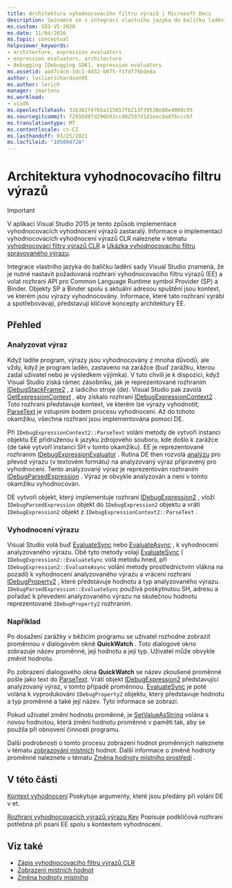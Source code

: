 ```yaml
---
title: Architektura vyhodnocovacího filtru výrazů | Microsoft Docs
description: Seznamte se s integrací vlastního jazyka do balíčku ladění sady Visual Studio, včetně vyhodnocovacího filtru výrazů a rozhraní API Provider/Binder.
ms.custom: SEO-VS-2020
ms.date: 11/04/2016
ms.topic: conceptual
helpviewer_keywords:
- architecture, expression evaluators
- expression evaluators, architecture
- debugging [Debugging SDK], expression evaluators
ms.assetid: aad7c4c6-1dc1-4d32-b975-f1fdf76bdeda
author: leslierichardson95
ms.author: lerich
manager: jmartens
ms.workload:
- vssdk
ms.openlocfilehash: 31b382f4765a115657fb213f39530e88e4008c95
ms.sourcegitcommit: f2916d8fd296b92cc402597d1d1eecda4f6cccbf
ms.translationtype: MT
ms.contentlocale: cs-CZ
ms.lasthandoff: 03/25/2021
ms.locfileid: "105094728"
---
```

# <a name="expression-evaluator-architecture"></a>Architektura vyhodnocovacího filtru výrazů
> [!IMPORTANT]
> V aplikaci Visual Studio 2015 je tento způsob implementace vyhodnocovacích vyhodnocení výrazů zastaralý. Informace o implementaci vyhodnocovacích vyhodnocení výrazů CLR naleznete v tématu [vyhodnocovací filtry výrazů CLR](https://github.com/Microsoft/ConcordExtensibilitySamples/wiki/CLR-Expression-Evaluators) a [Ukázka vyhodnocovacího filtru spravovaného výrazu](https://github.com/Microsoft/ConcordExtensibilitySamples/wiki/Managed-Expression-Evaluator-Sample).

 Integrace vlastního jazyka do balíčku ladění sady Visual Studio znamená, že je nutné nastavit požadovaná rozhraní vyhodnocovacího filtru výrazů (EE) a volat rozhraní API pro Common Language Runtime symbol Provider (SP) a Binder. Objekty SP a Binder spolu s aktuální adresou spuštění jsou kontext, ve kterém jsou výrazy vyhodnocovány. Informace, které tato rozhraní vyrábí a spotřebovávají, představují klíčové koncepty architektury EE.

## <a name="overview"></a>Přehled

### <a name="parse-the-expression"></a>Analyzovat výraz
 Když ladíte program, výrazy jsou vyhodnocovány z mnoha důvodů, ale vždy, když je program laděn, zastaveno na zarážce (buď zarážku, kterou zadal uživatel nebo je výsledkem výjimka). V tuto chvíli je k dispozici, když Visual Studio získá rámec zásobníku, jak je reprezentované rozhraním [IDebugStackFrame2](../../extensibility/debugger/reference/idebugstackframe2.md) , z ladicího stroje (de). Visual Studio pak zavolá [GetExpressionContext](../../extensibility/debugger/reference/idebugstackframe2-getexpressioncontext.md) , aby získalo rozhraní [IDebugExpressionContext2](../../extensibility/debugger/reference/idebugexpressioncontext2.md) . Toto rozhraní představuje kontext, ve kterém lze výrazy vyhodnotit; [ParseText](../../extensibility/debugger/reference/idebugexpressioncontext2-parsetext.md) je vstupním bodem procesu vyhodnocení. Až do tohoto okamžiku, všechna rozhraní jsou implementována pomocí DE.

 Při `IDebugExpressionContext2::ParseText` volání metody de vytvoří instanci objektu EE přidruženou k jazyku zdrojového souboru, kde došlo k zarážce (de také vytvoří instanci SH v tomto okamžiku). EE je reprezentované rozhraním [IDebugExpressionEvaluator](../../extensibility/debugger/reference/idebugexpressionevaluator.md) . Rutina DE then rozvolá [analýzu](../../extensibility/debugger/reference/idebugexpressionevaluator-parse.md) pro převod výrazu (v textovém formátu) na analyzovaný výraz připravený pro vyhodnocení. Tento analyzovaný výraz je reprezentován rozhraním [IDebugParsedExpression](../../extensibility/debugger/reference/idebugparsedexpression.md) . Výraz je obvykle analyzován a není v tomto okamžiku vyhodnocován.

 DE vytvoří objekt, který implementuje rozhraní [IDebugExpression2](../../extensibility/debugger/reference/idebugexpression2.md) , vloží `IDebugParsedExpression` objekt do `IDebugExpression2` objektu a vrátí `IDebugExpression2` objekt z `IDebugExpressionContext2::ParseText` .

### <a name="evaluate-the-expression"></a>Vyhodnocení výrazu
 Visual Studio volá buď [EvaluateSync](../../extensibility/debugger/reference/idebugexpression2-evaluatesync.md) nebo [EvaluateAsync](../../extensibility/debugger/reference/idebugexpression2-evaluateasync.md) , k vyhodnocení analyzovaného výrazu. Obě tyto metody volají [EvaluateSync](../../extensibility/debugger/reference/idebugparsedexpression-evaluatesync.md) ( `IDebugExpression2::EvaluateSync` volá metodu hned, při `IDebugExpression2::EvaluateAsync` volání metody prostřednictvím vlákna na pozadí) k vyhodnocení analyzovaného výrazu a vrácení rozhraní [IDebugProperty2](../../extensibility/debugger/reference/idebugproperty2.md) , které představuje hodnotu a typ analyzovaného výrazu. `IDebugParsedExpression::EvaluateSync` používá poskytnutou SH, adresu a pořadač k převedení analyzovaného výrazu na skutečnou hodnotu reprezentované `IDebugProperty2` rozhraním.

### <a name="for-example"></a>Například
 Po dosažení zarážky v běžícím programu se uživatel rozhodne zobrazit proměnnou v dialogovém okně **QuickWatch** . Toto dialogové okno zobrazuje název proměnné, její hodnotu a její typ. Uživatel může obvykle změnit hodnotu.

 Po zobrazení dialogového okna **QuickWatch** se název zkoušené proměnné pošle jako text do [ParseText](../../extensibility/debugger/reference/idebugexpressioncontext2-parsetext.md). Vrátí objekt [IDebugExpression2](../../extensibility/debugger/reference/idebugexpression2.md) představující analyzovaný výraz, v tomto případě proměnnou. [EvaluateSync](../../extensibility/debugger/reference/idebugexpression2-evaluatesync.md) je poté volána k vyprodukování `IDebugProperty2` objektu, který představuje hodnotu a typ proměnné a také její název. Tyto informace se zobrazí.

 Pokud uživatel změní hodnotu proměnné, je [SetValueAsString](../../extensibility/debugger/reference/idebugproperty2-setvalueasstring.md) volána s novou hodnotou, která změní hodnotu proměnné v paměti tak, aby se použila při obnovení činnosti programu.

 Další podrobnosti o tomto procesu zobrazení hodnot proměnných naleznete v tématu [zobrazování místních](../../extensibility/debugger/displaying-locals.md) hodnot. Další informace o změně hodnoty proměnné naleznete v tématu [Změna hodnoty místního prostředí](../../extensibility/debugger/changing-the-value-of-a-local.md) .

## <a name="in-this-section"></a>V této části
 [Kontext vyhodnocení](../../extensibility/debugger/evaluation-context.md) Poskytuje argumenty, které jsou předány při volání DE v et.

 [Rozhraní vyhodnocovacích výrazů výrazu Key](../../extensibility/debugger/key-expression-evaluator-interfaces.md) Popisuje podklíčová rozhraní potřebná při psaní EE spolu s kontextem vyhodnocení.

## <a name="see-also"></a>Viz také
- [Zápis vyhodnocovacího filtru výrazů CLR](../../extensibility/debugger/writing-a-common-language-runtime-expression-evaluator.md)
- [Zobrazení místních hodnot](../../extensibility/debugger/displaying-locals.md)
- [Změna hodnoty místního](../../extensibility/debugger/changing-the-value-of-a-local.md)
